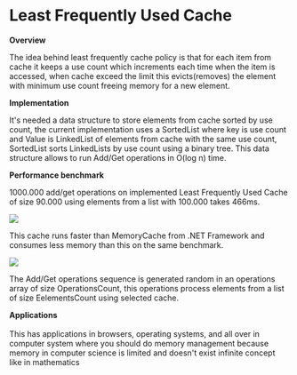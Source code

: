 # Least Frequently Used Cache

<b>Overview</b>

The idea behind least frequently cache policy is that for each item from cache it keeps a use count which increments each time when the item is accessed, when cache exceed the limit this evicts(removes) the element with minimum use count freeing memory for a new element.

<b>Implementation</b>

It's needed a data structure to store elements from cache sorted by use count, the current implementation uses a SortedList where key is use count and Value is LinkedList of elements from cache with the same use count, SortedList sorts LinkedLists by use count using a binary tree.
This data structure allows to run Add/Get operations in O(log n) time.

<b>Performance benchmark</b><br>

1000.000 add/get operations on implemented Least Frequently Used Cache of size 90.000 using elements from a list with 100.000 takes 466ms.

<img src="http://res.cloudinary.com/dbvcampra/image/upload/v1469634935/lfu_syqnac.png" />

This cache runs faster than MemoryCache from .NET Framework and consumes less memory than this on the same benchmark.

<img src="http://res.cloudinary.com/dbvcampra/image/upload/v1469634935/mc_ikzrsm.png" />

The Add/Get operations sequence is generated random in an operations array of size OperationsCount, this operations process elements from a list of size EelementsCount using selected cache.


<b>Applications</b><br><br>
This has applications in browsers, operating systems, and all over in computer system where you should do memory management because memory in computer science is limited and doesn't exist infinite concept like in mathematics
